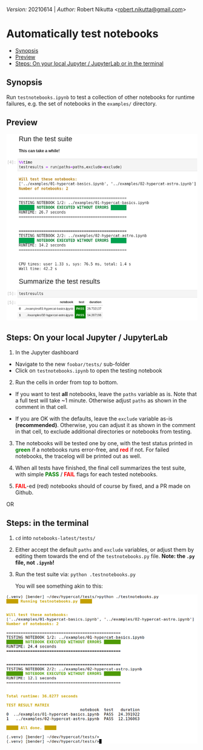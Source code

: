 *Version:* 20210614 | *Author:* Robert Nikutta \<robert.nikutta@gmail.com\>

# Automatically test notebooks

  * [Synopsis](#synopsis)
  * [Preview](#preview)
  * [Steps: On your local Jupyter / JupyterLab or in the terminal](#steps-on-your-local-jupyter--jupyterlab-or-in-the-terminal)

## Synopsis
Run `testnotebooks.ipynb` to test a collection of other notebooks for runtime failures, e.g. the set of notebooks in the `examples/` directory.

## Preview
![Results](./figures/view_run_results.png)

## Steps: On your local Jupyter / JupyterLab

1. In the Jupyter dashboard

  * Navigate to the new `foobar/tests/` sub-folder
  * Click on `testnotebooks.ipynb` to open the testing notebook

2. Run the cells in order from top to bottom.

  * If you want to test **all** notebooks, leave the `paths` variable as is. Note that a full test will take ~1 minute.
  Otherwise adjust `paths` as shown in the comment in that cell.

  * If you are OK with the defaults, leave the `exclude` variable as-is **(recommended)**.
  Otherwise, you can adjust it as shown in the comment in that cell, to exclude additional directories or notebooks from testing.

3. The notebooks will be tested one by one, with the test status printed in <span style="color:green">**green**</span> if a notebooks runs error-free, and <span style="color:red">**red**</span> if not. For failed notebooks, the tracelog will be printed out as well.

4. When all tests have finished, the final cell summarizes the test suite, with simple <span style="color:green">**PASS**</span> / <span style="color:red">**FAIL**</span> flags for each tested notebooks.

5. <span style="color:red">**FAIL**</span>-ed (red) notebooks should of course by fixed, and a PR made on Github.

OR 

## Steps: in the terminal
 
1. `cd` into `notebooks-latest/tests/`
2. Either accept the default `paths` and `exclude` variables, or adjust them by editing them towards the end of the `testnotebooks.py` file. **Note: the `.py` file, not `.ipynb`!**

3. Run the test suite via: `python .testnotebooks.py`
  
   You will see something akin to this:
  
  ![Terminal](./figures/view_terminal.png)

